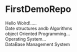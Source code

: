 # FirstDemoRepo
Hello Wolrd!.....
<br>
Date structures andb Algorithms
<br>
object Oriented Programming...
<br>
Operating System...
<br>
DataBase Management System

